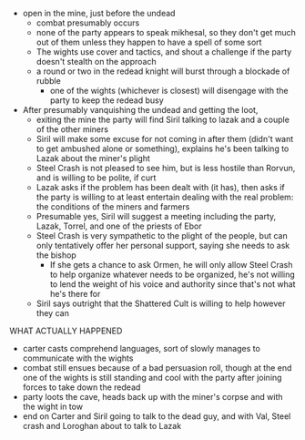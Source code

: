 - open in the mine, just before the undead
  - combat presumably occurs
  - none of the party appears to speak mikhesal, so they don't get much out of them unless they happen to have a spell of some sort
  - The wights use cover and tactics, and shout a challenge if the party doesn't stealth on the approach
  - a round or two in the redead knight will burst through a blockade of rubble
    - one of the wights (whichever is closest) will disengage with the party to keep the redead busy
- After presumably vanquishing the undead and getting the loot, 
  - exiting the mine the party will find Siril talking to lazak and a couple of the other miners
  - Siril will make some excuse for not coming in after them (didn't want to get ambushed alone or something), explains he's been talking to Lazak about the miner's plight
  - Steel Crash is not pleased to see him, but is less hostile than Rorvun, and is willing to be polite, if curt
  - Lazak asks if the problem has been dealt with (it has), then asks if the party is willing to at least entertain dealing with the real problem: the conditions of the miners and farmers
  - Presumable yes, Siril will suggest a meeting including the party, Lazak, Torrel, and one of the priests of Ebor
  - Steel Crash is very sympathetic to the plight of the people, but can only tentatively offer her personal support, saying she needs to ask the bishop
    - If she gets a chance to ask Ormen, he will only allow Steel Crash to help organize whatever needs to be organized, he's not willing to lend the weight of his voice and authority since that's not what he's there for
  - Siril says outright that the Shattered Cult is willing to help however they can




WHAT ACTUALLY HAPPENED
- carter casts comprehend languages, sort of slowly manages to communicate with the wights
- combat still ensues because of a bad persuasion roll, though at the end one of the wights is still standing and cool with the party after joining forces to take down the redead
- party loots the cave, heads back up with the miner's corpse and with the wight in tow
- end on Carter and Siril going to talk to the dead guy, and with Val, Steel crash and Loroghan about to talk to Lazak
